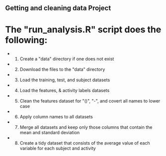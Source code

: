 ## Getting and cleaning data Project

# The "run_analysis.R" script does the following:

- 1. Create a "data" directory if one does not exist
- 2. Download the files to the "data" directory
- 3. Load the training, test, and subject datasets
- 4. Load the features, & activity labels datasets
- 5. Clean the features dataset for "()", "-", and covert all names to lower case
- 6. Apply column names to all datasets
- 7. Merge all datasets and keep only those columns that contain the mean and standard deviation
- 8. Create a tidy dataset that consists of the average value of each variable for each subject and activity
